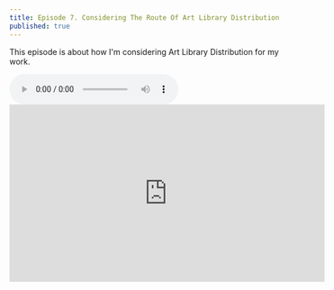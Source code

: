 ```yaml
---
title: Episode 7. Considering The Route Of Art Library Distribution
published: true
---
```

This episode is about how I'm considering Art Library Distribution for my work.

<audio controls>
  <source src="https://lwflouisa.github.io/Weavercast/audio/episode7audio.mp3" type="audio/mpeg">
</audio><br />

<iframe width="560" height="315" sandbox="allow-same-origin allow-scripts allow-popups" src="https://video.ploud.jp/videos/embed/11c12e05-a843-479b-8e1d-f340221c16b7" frameborder="0" allowfullscreen></iframe>
